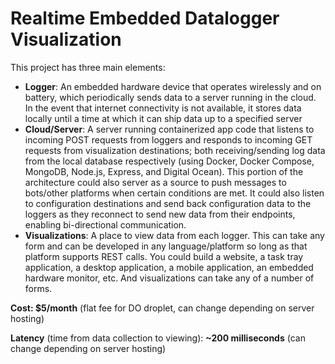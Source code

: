 # Realtime Embedded Datalogger Visualization

This project has three main elements:

* **Logger**: An embedded hardware device that operates wirelessly and on battery, which periodically sends data to a server running in the cloud. In the event that internet connectivity is not available, it stores data locally until a time at which it can ship data up to a specified server
* **Cloud/Server**: A server running containerized app code that listens to incoming POST requests from loggers and responds to incoming GET requests from visualization destinations; both receiving/sending log data from the local database respectively (using Docker, Docker Compose, MongoDB, Node.js, Express, and Digital Ocean). This portion of the architecture could also server as a source to push messages to bots/other platforms when certain conditions are met. It could also listen to configuration destinations and send back configuration data to the loggers as they reconnect to send new data from their endpoints, enabling bi-directional communication.
* **Visualizations**: A place to view data from each logger. This can take any form and can be developed in any language/platform so long as that platform supports REST calls. You could build a website, a task tray application, a desktop application, a mobile application, an embedded hardware monitor, etc. And visualizations can take any of a number of forms.

**Cost: $5/month** (flat fee for DO droplet, can change depending on server hosting)

**Latency** (time from data collection to viewing): **~200 milliseconds** (can change depending on server hosting)
